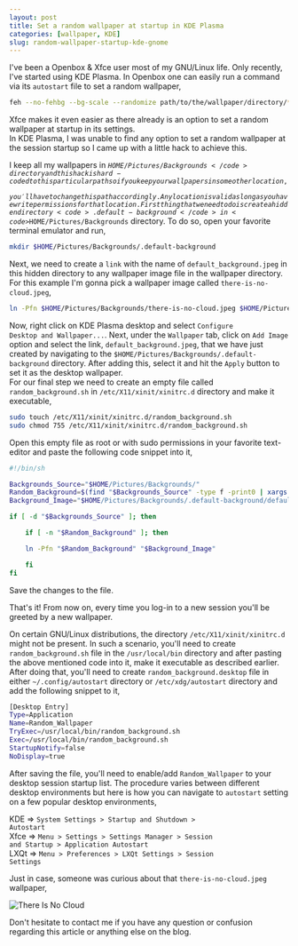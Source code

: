 ```yaml
---
layout: post
title: Set a random wallpaper at startup in KDE Plasma
categories: [wallpaper, KDE]
slug: random-wallpaper-startup-kde-gnome
---
```


I've been a Openbox & Xfce user most of my GNU/Linux life. Only recently, I've started using KDE Plasma. In Openbox one can easily run a command via its <code>autostart</code> file to set a random wallpaper,  

```bash
feh --no-fehbg --bg-scale --randomize path/to/the/wallpaper/directory/* &
```

Xfce makes it even easier as there already is an option to set a random wallpaper at startup in its settings.  
In KDE Plasma, I was unable to find any option to set a random wallpaper at the session startup so I came up with a little hack to achieve this.  
<!--more-->
I keep all my wallpapers in <code>$HOME/Pictures/Backgrounds</code> directory and this hack is hard-coded to this particular path so if you keep your wallpapers in some other location, you'll have to change this path accordingly. Any location is valid as long as you have write permissions for that location.  
First thing that we need to do is create a hidden directory <code>.default-background</code> in <code>$HOME/Pictures/Backgrounds</code> directory. To do so, open your favorite terminal emulator and run,  

```bash
mkdir $HOME/Pictures/Backgrounds/.default-background
```

Next, we need to create a <code>link</code> with the name of <code>default_background.jpeg</code> in this hidden directory to any wallpaper image file in the wallpaper directory. For this example I'm gonna pick a wallpaper image called <code>there-is-no-cloud.jpeg</code>,  

```bash
ln -Pfn $HOME/Pictures/Backgrounds/there-is-no-cloud.jpeg $HOME/Pictures/Backgrounds/.default-background/default_background.jpeg
```

Now, right click on KDE Plasma desktop and select <code>Configure Desktop and Wallpaper...</code>. Next, under the <code>Wallpaper</code> tab, click on <code>Add Image</code> option and select the link, <code>default_background.jpeg</code>, that we have just created by navigating to the <code>$HOME/Pictures/Backgrounds/.default-background</code> directory. After adding this, select it and hit the <code>Apply</code> button to set it as the desktop wallpaper.  
For our final step we need to create an empty file called <code>random_background.sh</code> in <code>/etc/X11/xinit/xinitrc.d</code> directory and make it executable,  

```bash
sudo touch /etc/X11/xinit/xinitrc.d/random_background.sh
sudo chmod 755 /etc/X11/xinit/xinitrc.d/random_background.sh
```

Open this empty file as root or with sudo permissions in your favorite text-editor and paste the following code snippet into it,  

```bash
#!/bin/sh

Backgrounds_Source="$HOME/Pictures/Backgrounds/"
Random_Background=$(find "$Backgrounds_Source" -type f -print0 | xargs -0 file --mime-type | grep -F 'image/' | cut -d ':' -f 1 | sort -R | head -n 1)
Background_Image="$HOME/Pictures/Backgrounds/.default-background/default_background.jpeg"

if [ -d "$Backgrounds_Source" ]; then

    if [ -n "$Random_Background" ]; then

	ln -Pfn "$Random_Background" "$Background_Image"

    fi
fi
```

Save the changes to the file.  

That's it! From now on, every time you log-in to a new session you'll be greeted by a new wallpaper.  


On certain GNU/Linux distributions, the directory <code>/etc/X11/xinit/xinitrc.d</code> might not be present. In such a scenario, you'll need to create <code>random_background.sh</code> file in the <code>/usr/local/bin</code> directory and after pasting the above mentioned code into it, make it executable as described earlier. After doing that, you'll need to create <code>random_background.desktop</code> file in either <code>~/.config/autostart</code> directory or <code>/etc/xdg/autostart</code> directory and add the following snippet to it,  

```bash
[Desktop Entry]
Type=Application
Name=Random_Wallpaper
TryExec=/usr/local/bin/random_background.sh
Exec=/usr/local/bin/random_background.sh
StartupNotify=false
NoDisplay=true
```

After saving the file, you'll need to enable/add <code>Random_Wallpaper</code> to your desktop session startup list. The procedure varies between different desktop environments but here is how you can navigate to <code>autostart</code> setting on a few popular desktop environments,  

KDE  => <code>System Settings > Startup and Shutdown > Autostart</code>  
Xfce => <code>Menu > Settings > Settings Manager > Session and Startup > Application Autostart</code>  
LXQt => <code>Menu > Preferences > LXQt Settings > Session Settings</code>  


Just in case, someone was curious about that <code>there-is-no-cloud.jpeg</code> wallpaper,  

![There Is No Cloud](https://static.fsf.org/nosvn/stickers/thereisnocloud.svg "There Is No Cloud")

Don't hesitate to contact me if you have any question or confusion regarding this article or anything else on the blog.
